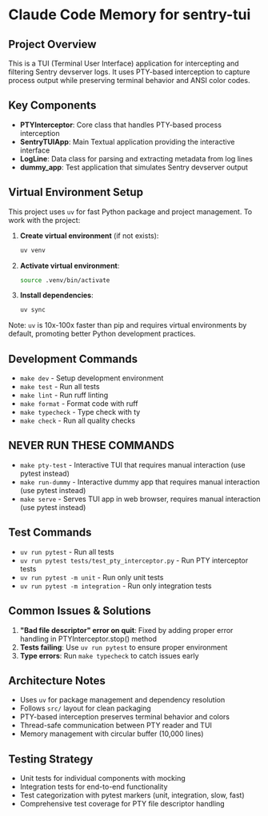 # Claude Code Memory for sentry-tui

## Project Overview
This is a TUI (Terminal User Interface) application for intercepting and filtering Sentry devserver logs. It uses PTY-based interception to capture process output while preserving terminal behavior and ANSI color codes.

## Key Components
- **PTYInterceptor**: Core class that handles PTY-based process interception
- **SentryTUIApp**: Main Textual application providing the interactive interface
- **LogLine**: Data class for parsing and extracting metadata from log lines
- **dummy_app**: Test application that simulates Sentry devserver output

## Virtual Environment Setup
This project uses `uv` for fast Python package and project management. To work with the project:

1. **Create virtual environment** (if not exists):
   ```bash
   uv venv
   ```

2. **Activate virtual environment**:
   ```bash
   source .venv/bin/activate
   ```

3. **Install dependencies**:
   ```bash
   uv sync
   ```

Note: `uv` is 10x-100x faster than pip and requires virtual environments by default, promoting better Python development practices.

## Development Commands
- `make dev` - Setup development environment
- `make test` - Run all tests
- `make lint` - Run ruff linting
- `make format` - Format code with ruff
- `make typecheck` - Type check with ty
- `make check` - Run all quality checks

## NEVER RUN THESE COMMANDS
- `make pty-test` - Interactive TUI that requires manual interaction (use pytest instead)
- `make run-dummy` - Interactive dummy app that requires manual interaction (use pytest instead)
- `make serve` - Serves TUI app in web browser, requires manual interaction (use pytest instead)

## Test Commands
- `uv run pytest` - Run all tests
- `uv run pytest tests/test_pty_interceptor.py` - Run PTY interceptor tests
- `uv run pytest -m unit` - Run only unit tests
- `uv run pytest -m integration` - Run only integration tests

## Common Issues & Solutions
1. **"Bad file descriptor" error on quit**: Fixed by adding proper error handling in PTYInterceptor.stop() method
2. **Tests failing**: Use `uv run pytest` to ensure proper environment
3. **Type errors**: Run `make typecheck` to catch issues early

## Architecture Notes
- Uses `uv` for package management and dependency resolution
- Follows `src/` layout for clean packaging
- PTY-based interception preserves terminal behavior and colors
- Thread-safe communication between PTY reader and TUI
- Memory management with circular buffer (10,000 lines)

## Testing Strategy
- Unit tests for individual components with mocking
- Integration tests for end-to-end functionality
- Test categorization with pytest markers (unit, integration, slow, fast)
- Comprehensive test coverage for PTY file descriptor handling